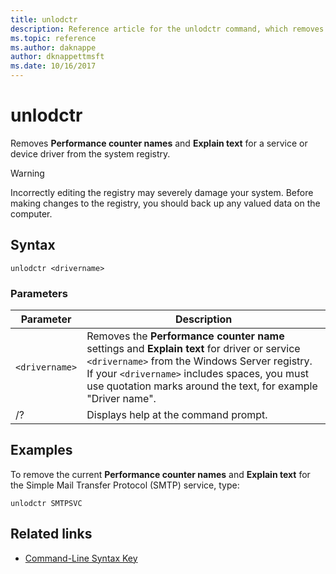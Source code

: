 ```yaml
---
title: unlodctr
description: Reference article for the unlodctr command, which removes Performance counter names and Explain text for a service or device driver from the system registry.
ms.topic: reference
ms.author: daknappe
author: dknappettmsft
ms.date: 10/16/2017
---
```


# unlodctr



Removes **Performance counter names** and **Explain text** for a service or device driver from the system registry.

> [!WARNING]
> Incorrectly editing the registry may severely damage your system. Before making changes to the registry, you should back up any valued data on the computer.

## Syntax

```
unlodctr <drivername>
```

### Parameters

| Parameter | Description |
|--|--|
| `<drivername>` | Removes the **Performance counter name** settings and **Explain text** for driver or service `<drivername>` from the Windows Server registry. If your `<drivername>` includes spaces, you must use quotation marks around the text, for example "Driver name". |
| /? | Displays help at the command prompt. |

## Examples

To remove the current **Performance counter names** and **Explain text** for the Simple Mail Transfer Protocol (SMTP) service, type:

```
unlodctr SMTPSVC
```

## Related links

- [Command-Line Syntax Key](command-line-syntax-key.md)
